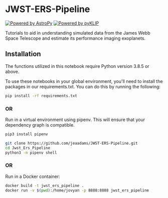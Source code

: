 # JWST-ERS-Pipeline

[![Powered by AstroPy](https://img.shields.io/badge/powered_by-AstroPy-EB5368.svg?style=flat)](http://www.astropy.org)
[![Powered by pyKLIP](https://img.shields.io/badge/powered_by-pyKLIP-EB5368.svg?style=flat)](https://bitbucket.org/pyKLIP/pyklip/src/master/)


Tutorials to aid in understanding simulated data from the James Webb Space Telescope and estimate its performance imaging exoplanets.


## Installation

The functions utilized in this notebook require Python version 3.8.5 or above.

To use these notebooks in your global environment, you'll need to install the packages in our requirements.txt. You can do this by running the following:

```bash
pip install -rf requirements.txt
```

### OR 

Run in a virtual environment using pipenv. This will ensure that your dependency graph is compatible.


```bash
pip3 install pipenv
```

```bash
git clone https://github.com/jeaadams/JWST-ERS-Pipeline.git
cd Jwst_Ers_Pipeline
python3 -m pipenv shell
```

### OR 

Run in a Docker container: 

```bash
docker build -t jwst_ers_pipeline .
docker run -v $(pwd):/home/jovyan -p 8888:8888 jwst_ers_pipeline
```
